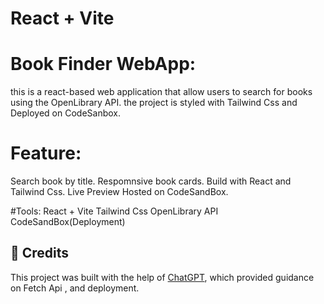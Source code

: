 # React + Vite

# Book Finder WebApp:
this is a react-based web application that allow users to search for books using the OpenLibrary API.
the project is styled with Tailwind Css and Deployed on CodeSanbox.

# Feature:
Search book by title.
Respomnsive book cards.
Build with React and Tailwind Css.
Live Preview Hosted on CodeSandBox.

#Tools:
React + Vite
Tailwind Css
OpenLibrary API
CodeSandBox(Deployment)


## 🤖 Credits
This project was built with the help of [ChatGPT](https://chat.openai.com/), which provided guidance on Fetch Api , and deployment.

